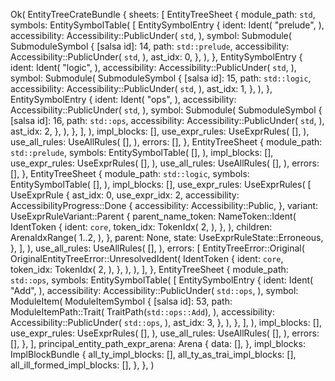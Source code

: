 Ok(
    EntityTreeCrateBundle {
        sheets: [
            EntityTreeSheet {
                module_path: `std`,
                symbols: EntitySymbolTable(
                    [
                        EntitySymbolEntry {
                            ident: Ident(
                                "prelude",
                            ),
                            accessibility: Accessibility::PublicUnder(
                                `std`,
                            ),
                            symbol: Submodule(
                                SubmoduleSymbol {
                                    [salsa id]: 14,
                                    path: `std::prelude`,
                                    accessibility: Accessibility::PublicUnder(
                                        `std`,
                                    ),
                                    ast_idx: 0,
                                },
                            ),
                        },
                        EntitySymbolEntry {
                            ident: Ident(
                                "logic",
                            ),
                            accessibility: Accessibility::PublicUnder(
                                `std`,
                            ),
                            symbol: Submodule(
                                SubmoduleSymbol {
                                    [salsa id]: 15,
                                    path: `std::logic`,
                                    accessibility: Accessibility::PublicUnder(
                                        `std`,
                                    ),
                                    ast_idx: 1,
                                },
                            ),
                        },
                        EntitySymbolEntry {
                            ident: Ident(
                                "ops",
                            ),
                            accessibility: Accessibility::PublicUnder(
                                `std`,
                            ),
                            symbol: Submodule(
                                SubmoduleSymbol {
                                    [salsa id]: 16,
                                    path: `std::ops`,
                                    accessibility: Accessibility::PublicUnder(
                                        `std`,
                                    ),
                                    ast_idx: 2,
                                },
                            ),
                        },
                    ],
                ),
                impl_blocks: [],
                use_expr_rules: UseExprRules(
                    [],
                ),
                use_all_rules: UseAllRules(
                    [],
                ),
                errors: [],
            },
            EntityTreeSheet {
                module_path: `std::prelude`,
                symbols: EntitySymbolTable(
                    [],
                ),
                impl_blocks: [],
                use_expr_rules: UseExprRules(
                    [],
                ),
                use_all_rules: UseAllRules(
                    [],
                ),
                errors: [],
            },
            EntityTreeSheet {
                module_path: `std::logic`,
                symbols: EntitySymbolTable(
                    [],
                ),
                impl_blocks: [],
                use_expr_rules: UseExprRules(
                    [
                        UseExprRule {
                            ast_idx: 0,
                            use_expr_idx: 2,
                            accessibility: AccessibilityProgress::Done {
                                accessibility: Accessibility::Public,
                            },
                            variant: UseExprRuleVariant::Parent {
                                parent_name_token: NameToken::Ident(
                                    IdentToken {
                                        ident: `core`,
                                        token_idx: TokenIdx(
                                            2,
                                        ),
                                    },
                                ),
                                children: ArenaIdxRange(
                                    1..2,
                                ),
                            },
                            parent: None,
                            state: UseExprRuleState::Erroneous,
                        },
                    ],
                ),
                use_all_rules: UseAllRules(
                    [],
                ),
                errors: [
                    EntityTreeError::Original(
                        OriginalEntityTreeError::UnresolvedIdent(
                            IdentToken {
                                ident: `core`,
                                token_idx: TokenIdx(
                                    2,
                                ),
                            },
                        ),
                    ),
                ],
            },
            EntityTreeSheet {
                module_path: `std::ops`,
                symbols: EntitySymbolTable(
                    [
                        EntitySymbolEntry {
                            ident: Ident(
                                "Add",
                            ),
                            accessibility: Accessibility::PublicUnder(
                                `std::ops`,
                            ),
                            symbol: ModuleItem(
                                ModuleItemSymbol {
                                    [salsa id]: 53,
                                    path: ModuleItemPath::Trait(
                                        TraitPath(`std::ops::Add`),
                                    ),
                                    accessibility: Accessibility::PublicUnder(
                                        `std::ops`,
                                    ),
                                    ast_idx: 3,
                                },
                            ),
                        },
                    ],
                ),
                impl_blocks: [],
                use_expr_rules: UseExprRules(
                    [],
                ),
                use_all_rules: UseAllRules(
                    [],
                ),
                errors: [],
            },
        ],
        principal_entity_path_expr_arena: Arena {
            data: [],
        },
        impl_blocks: ImplBlockBundle {
            all_ty_impl_blocks: [],
            all_ty_as_trai_impl_blocks: [],
            all_ill_formed_impl_blocks: [],
        },
    },
)